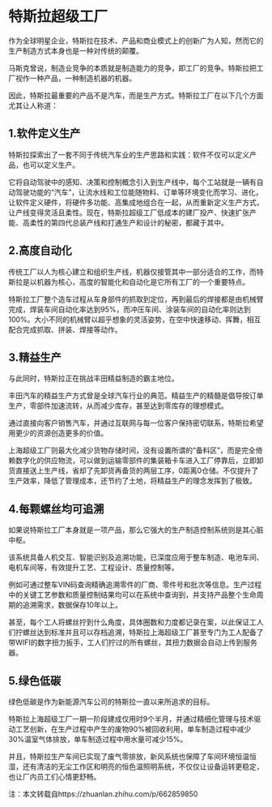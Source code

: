 <!--
title: 特斯拉超级工厂自动化软件
subtitle: 工业软件
author: 网络
keyword: 工业软件
published: 2024-04-22
topicImg: assets/1/Tesla.jpg
-->



# 特斯拉超级工厂
作为全球明星企业，特斯拉在技术、产品和商业模式上的创新广为人知，然而它的生产制造方式本身也是一种对传统的颠覆。

马斯克曾说，制造业竞争的本质就是制造能力的竞争，即工厂的竞争。特斯拉把工厂视作一种产品，一种制造机器的机器。

因此，特斯拉最重要的产品不是汽车，而是生产方式。特斯拉工厂在以下几个方面尤其让人称道：

## 1.软件定义生产

特斯拉探索出了一套不同于传统汽车业的生产思路和实践：软件不仅可以定义产品，也可以定义生产。

它将自动驾驶中的感知、决策和控制概念引入到生产线中，每个工站就是一辆有自动驾驶功能的“汽车”，让流水线和工位能随物料、订单等环境变化而学习、进化，让软件定义硬件，将硬件多功能、高集成地组合在一起，从而重新定义生产方式，让产线变得灵活且柔性。现在，特斯拉超级工厂低成本的建厂投产、快速扩张产能、高柔性的第四代总装产线和打通生产和设计的秘密，都藏于其中。

## 2.高度自动化

传统工厂以人为核心建立和组织生产线，机器仅接管其中一部分适合的工作，而特斯拉是以机器为核心，高度的智能化和自动化是它所有工厂的一个重要特点。

特斯拉工厂整个造车过程从车身部件的抓取到定位，再到最后的焊接都是由机械臂完成，焊装车间自动化率达到95%，而冲压车间、涂装车间的自动化率则达到100%。大小不同的机械臂以超乎想象的灵活姿势，在空中快速移动、挥舞，相互配合完成抓取、拼装、焊接等动作。

## 3.精益生产

与此同时，特斯拉正在挑战丰田精益制造的霸主地位。

丰田汽车的精益生产方式曾是全球汽车行业的典范。精益生产的精髓是倡导按订单生产，零部件加速流转，从而减少库存，甚至达到零库存的理想模式。

通过直接向客户销售汽车，并通过互联网与每一位客户保持密切联系，特斯拉希望用更少的资源创造更多的价值。

上海超级工厂则最大化减少货物存储时间，没有设置所谓的“备料区”，而是完全倚赖数字化的供应物流，可以做到运输零部件的集装箱卡车进入工厂停靠后，立即卸货直接送上生产线，省却了先卸货再备货的两层工序，0距离0仓储。不仅提升了生产效率，降低了管理成本，还节约了土地，将精益生产的理念发挥到了极致。

## 4.每颗螺丝均可追溯

如果说特斯拉工厂本身就是一项产品，那么它强大的生产制造控制系统则是其心脏中枢。

该系统具备人机交互、智能识别及追溯功能，已深度应用于整车制造、电池车间、电机车间等，有效提升工艺、工程设计、质量控制等。

例如可通过整车VIN码查询精确追溯零件的厂商、零件号和批次等信息。生产过程中的关键工艺参数和质量控制结果均可以在系统中查询到，并支持产品整个生命周期的追溯需求，数据保存10年以上。

甚至，每个工人将螺丝拧到什么角度，具体圈数和力度都记录在案，以此保证工人们拧螺丝达到标准并且可以存档追溯，特斯拉上海超级工厂甚至专门为工人配备了带WIFI的数字扭力扳手，工人们拧过的所有螺丝，其扭力数据会自动上传到服务器。

## 5.绿色低碳

绿色低碳是作为新能源汽车公司的特斯拉一直以来所追求的目标。

特斯拉上海超级工厂一期一阶段建成仅用时9个半月，并通过精细化管理与技术驱动工艺创新，在生产过程中产生的废物90%被回收利用，单车制造过程中减少30%温室气体排放，单车制造过程中用水量可减少15%。

并且，特斯拉生产车间已实现了废气零排放，新风系统也保障了车间环境恒温恒湿，还有清洁的无尘工作区和明亮的恒色温照明系统，不仅仅让设备运转更稳定，也让厂内员工们心情更舒畅。

注：本文转载自https://zhuanlan.zhihu.com/p/662859850